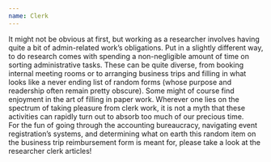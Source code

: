 ```yaml
---
name: Clerk
---
```

It might not be obvious at first, but working as a researcher involves having quite a bit of admin-related work’s obligations. Put in a slightly different way, to do research comes with spending a non-negligible amount of time on sorting administrative tasks. These can be quite diverse, from booking internal meeting rooms or to arranging business trips and filling in what looks like a never ending list of random forms (whose purpose and readership often remain pretty obscure). 
Some might of course find enjoyment in the art of filling in paper work. Wherever one lies on the spectrum of taking pleasure from clerk work, it is not a myth that these activities can rapidly turn out to absorb too much of our precious time.    
For the fun of going through the accounting bureaucracy, navigating event registration’s systems, and determining what on earth this random item on the business trip reimbursement form is meant for, please take a look at the researcher clerk articles!
